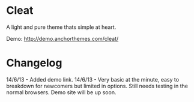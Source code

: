 Cleat
=====

A light and pure theme thats simple at heart.

Demo: http://demo.anchorthemes.com/cleat/

Changelog
=========
14/6/13 - Added demo link.
14/6/13 - Very basic at the minute, easy to breakdown for newcomers but limited in options. Still needs testing in the normal browsers. Demo site will be up soon.